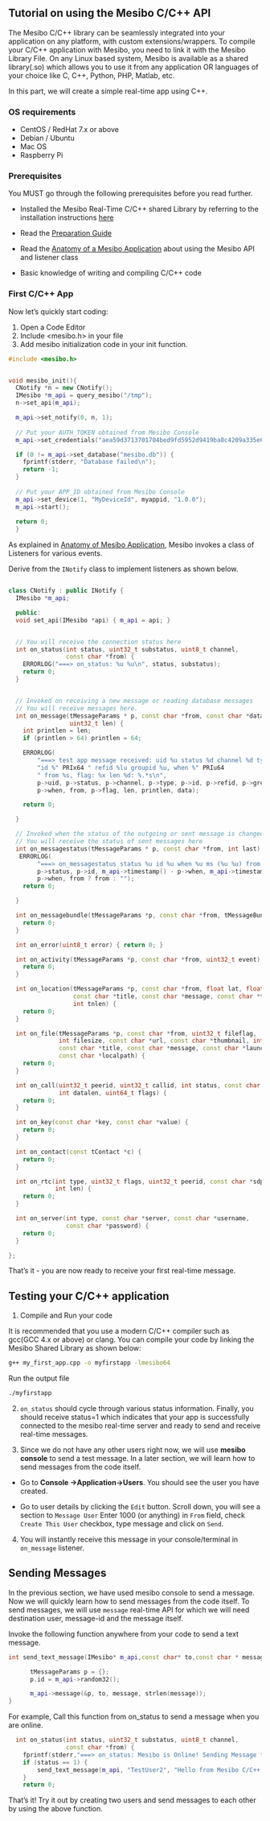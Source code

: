 ## Tutorial on using  the Mesibo C/C++ API

The Mesibo C/C++ library can be seamlessly integrated into your application on any platform, with custom extensions/wrappers. To compile your C/C++ application with Mesibo, you need to link it with the Mesibo  Library File. On any Linux based system, Mesibo is available as a shared library(.so) which allows you to use it from any application OR languages of your choice like C, C++, Python, PHP, Matlab, etc.

In this part, we will create a simple real-time app using C++.

### OS requirements
- CentOS / RedHat 7.x or above
- Debian / Ubuntu
- Mac OS
- Raspberry Pi


### Prerequisites

You MUST go through the following prerequisites before you read further.

- Installed the Mesibo Real-Time C/C++ shared Library by referring to the installation instructions 
  [here](https://mesibo.com/documentation/install/linux/) 

- Read the [Preparation Guide](https://mesibo.com/documentation/tutorials/first-app/)

- Read the [Anatomy of a Mesibo Application](https://mesibo.com) about using the Mesibo API and listener class

- Basic knowledge of writing and compiling C/C++ code


### First C/C++ App

Now let’s quickly start coding:

1. Open a Code Editor
2. Include <mesibo.h> in your file
3. Add mesibo initialization code in your init function.

```C++
#include <mesibo.h>

```

```C++

void mesibo_init(){
  CNotify *n = new CNotify();
  IMesibo *m_api = query_mesibo("/tmp");
  n->set_api(m_api);

  m_api->set_notify(0, n, 1);
  
  // Put your AUTH_TOKEN obtained from Mesibo Console
  m_api->set_credentials("aea59d3713701704bed9fd5952d9419ba8c4209a335e664ef2g");

  if (0 != m_api->set_database("mesibo.db")) {
    fprintf(stderr, "Database failed\n");
    return -1;
  }
  
  // Put your APP_ID obtained from Mesibo Console
  m_api->set_device(1, "MyDeviceId", myappid, "1.0.0");
  m_api->start();
 
  return 0;
  }

```

As explained in [Anatomy of Mesibo Application](https://mesibo.com), Mesibo invokes a class of Listeners for various events. 

Derive from the `INotify` class to implement listeners as shown below.

```C++

class CNotify : public INotify {
  IMesibo *m_api;

  public:
  void set_api(IMesibo *api) { m_api = api; }


  // You will receive the connection status here
  int on_status(int status, uint32_t substatus, uint8_t channel,
                const char *from) {
    ERRORLOG("===> on_status: %u %u\n", status, substatus);
    return 0;
  }


  // Invoked on receiving a new message or reading database messages
  // You will receive messages here.
  int on_message(tMessageParams * p, const char *from, const char *data,
                 uint32_t len) {
    int printlen = len;
    if (printlen > 64) printlen = 64;

    ERRORLOG(
        "===> test app message received: uid %u status %d channel %d type %u "
        "id %" PRIx64 " refid %lu groupid %u, when %" PRIu64
        " from %s, flag: %x len %d: %.*s\n",
        p->uid, p->status, p->channel, p->type, p->id, p->refid, p->groupid,
        p->when, from, p->flag, len, printlen, data);

    return 0;

  }

  // Invoked when the status of the outgoing or sent message is changed
  // You will receive the status of sent messages here
  int on_messagestatus(tMessageParams * p, const char *from, int last) {
   ERRORLOG(
        "===> on_messagestatus status %u id %u when %u ms (%u %u) from: %s\n",
        p->status, p->id, m_api->timestamp() - p->when, m_api->timestamp(),
        p->when, from ? from : "");
    return 0;

  }

  int on_messagebundle(tMessageParams *p, const char *from, tMessageBundle *m) {
    return 0;
  }

  int on_error(uint8_t error) { return 0; }

  int on_activity(tMessageParams *p, const char *from, uint32_t event) {
    return 0;
  }

  int on_location(tMessageParams *p, const char *from, float lat, float lon,
                  const char *title, const char *message, const char *thumbnail,
                  int tnlen) {
    return 0;
  }

  int on_file(tMessageParams *p, const char *from, uint32_t fileflag,
              int filesize, const char *url, const char *thumbnail, int tnlen,
              const char *title, const char *message, const char *launchurl,
              const char *localpath) {
    return 0;
  }

  int on_call(uint32_t peerid, uint32_t callid, int status, const char *data,
              int datalen, uint64_t flags) {
    return 0;
  }

  int on_key(const char *key, const char *value) {
    return 0;
  }

  int on_contact(const tContact *c) {
    return 0;
  }

  int on_rtc(int type, uint32_t flags, uint32_t peerid, const char *sdp,
             int len) {
    return 0;
  }

  int on_server(int type, const char *server, const char *username,
                const char *password) {
    return 0;
  }

};


```
That’s it - you are now ready to receive your first real-time message.

## Testing your C/C++ application

1. Compile and Run your code 

It is recommended that you use a modern C/C++ compiler such as gcc(GCC 4.x or above) or clang. You can compile your code by linking the Mesibo Shared Library as shown below:

```bash
g++ my_first_app.cpp -o myfirstapp -lmesibo64

```
Run the output file
```bash
./myfirstapp
```

2. `on_status` should cycle through various status information. Finally, you should receive status=1 which indicates that your app is successfully connected to the mesibo real-time server and ready to send and receive real-time messages.

3. Since we do not have any other users right now, we will use **mesibo console** to send a test message. In a later section, we will learn how to send messages from the code itself.

- Go to **Console ->Application->Users**. You should see the user you have created.

- Go to user details by clicking the `Edit` button. Scroll down, you will see a section to `Message User`
Enter 1000 (or anything) in `From` field, check `Create This User` checkbox, type message and click on `Send`.

4. You will instantly receive this message in your console/terminal in `on_message` listener.

## Sending Messages
In the previous section, we have used mesibo console to send a message. Now we will quickly learn how to send messages from the code itself. To send messages, we will use `message` real-time API for which we will need destination user, message-id and the message itself.

Invoke the following function anywhere from your code to send a text message. 

```C++
int send_text_message(IMesibo* m_api,const char* to,const char * message){

      tMessageParams p = {};
      p.id = m_api->random32();

      m_api->message(&p, to, message, strlen(message));
}

```
For example, Call this function from on_status to send a message when you are online.

```C++
  int on_status(int status, uint32_t substatus, uint8_t channel,
                const char *from) {
    fprintf(stderr,"===> on_status: Mesibo is Online! Sending Message to TestUser .. ");
    if (status == 1) {
        send_text_message(m_api, "TestUser2", "Hello from Mesibo C/C++. I am Online!");
    }
    return 0;

```

That’s it! Try it out by creating two users and send messages to each other by using the above function.
